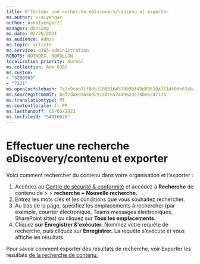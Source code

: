```yaml
---
title: Effectuer une recherche eDiscovery/contenu et exporter
ms.author: v-aiyengar
author: AshaIyengar21
manager: dansimp
ms.date: 02/26/2021
ms.audience: Admin
ms.topic: article
ms.service: o365-administration
ROBOTS: NOINDEX, NOFOLLOW
localization_priority: Normal
ms.collection: Adm_O365
ms.custom:
- "3200003"
- "7221"
ms.openlocfilehash: 7c2e9cab71f8db31808164570b98f49d89610a1114f0fe624b4e6295c2b5d86d
ms.sourcegitcommit: b5f7da89a650d2915dc652449623c78be6247175
ms.translationtype: MT
ms.contentlocale: fr-FR
ms.lasthandoff: 08/05/2021
ms.locfileid: "54016626"
---
```

# <a name="perform-an-ediscoverycontent-search-and-export"></a>Effectuer une recherche eDiscovery/contenu et exporter

Voici comment rechercher du contenu dans votre organisation et l’exporter :

1. Accédez au [Centre de sécurité & conformité](https://go.microsoft.com/fwlink/?linkid=2086958) et accédez à **Recherche** de contenu de  >    >  **recherche + Nouvelle recherche.**
1. Entrez les mots clés et les conditions que vous souhaitez rechercher.
1. Au bas de la page, spécifiez les emplacements à rechercher (par exemple, courrier électronique, Teams messages électroniques, SharePoint sites) ou cliquez sur **Tous les emplacements.**
1. Cliquez **sur Enregistrer &'exécuter.** Nommez votre requête de recherche, puis cliquez sur **Enregistrer.** La requête s’exécute et vous affiche les résultats.

Pour savoir comment exporter des résultats de recherche, voir Exporter les résultats [de la recherche de contenu.](https://go.microsoft.com/fwlink/?linkid=2102118)

